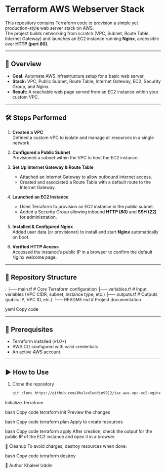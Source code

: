 # Terraform AWS Webserver Stack

This repository contains Terraform code to provision a simple yet production-style web server stack on AWS.  
The project builds networking from scratch (VPC, Subnet, Route Table, Internet Gateway) and launches an EC2 instance running **Nginx**, accessible over **HTTP (port 80)**.

---

## 🚀 Overview
- **Goal:** Automate AWS infrastructure setup for a basic web server.
- **Stack:** VPC, Public Subnet, Route Table, Internet Gateway, EC2, Security Group, and Nginx.
- **Result:** A reachable web page served from an EC2 instance within your custom VPC.

---

## 🛠️ Steps Performed

1. **Created a VPC**  
   Defined a custom VPC to isolate and manage all resources in a single network.

2. **Configured a Public Subnet**  
   Provisioned a subnet within the VPC to host the EC2 instance.

3. **Set Up Internet Gateway & Route Table**  
   - Attached an Internet Gateway to allow outbound internet access.  
   - Created and associated a Route Table with a default route to the Internet Gateway.

4. **Launched an EC2 Instance**  
   - Used Terraform to provision an EC2 instance in the public subnet.  
   - Added a Security Group allowing inbound **HTTP (80)** and **SSH (22)** for administration.

5. **Installed & Configured Nginx**  
   Added user data (or provisioner) to install and start **Nginx** automatically on boot.

6. **Verified HTTP Access**  
   Accessed the instance’s public IP in a browser to confirm the default Nginx welcome page.

---

## 📂 Repository Structure
.
├── main.tf # Core Terraform configuration
├── variables.tf # Input variables (VPC CIDR, subnet, instance type, etc.)
├── outputs.tf # Outputs (public IP, VPC ID, etc.)
└── README.md # Project documentation

yaml
Copy code

---

## 🔑 Prerequisites
- Terraform installed (v1.0+)
- AWS CLI configured with valid credentials
- An active AWS account

---

## ▶️ How to Use
1. Clone the repository  
   ```bash
   git clone https://github.com/khaleeluddin9912/iac-aws-vpc-ec2-nginx.git
Initialize Terraform

bash
Copy code
terraform init
Preview the changes

bash
Copy code
terraform plan
Apply to create resources

bash
Copy code
terraform apply
After creation, check the output for the public IP of the EC2 instance and open it in a browser.

🧹 Cleanup
To avoid charges, destroy resources when done:

bash
Copy code
terraform destroy

👤 Author
Khaleel Uddin
